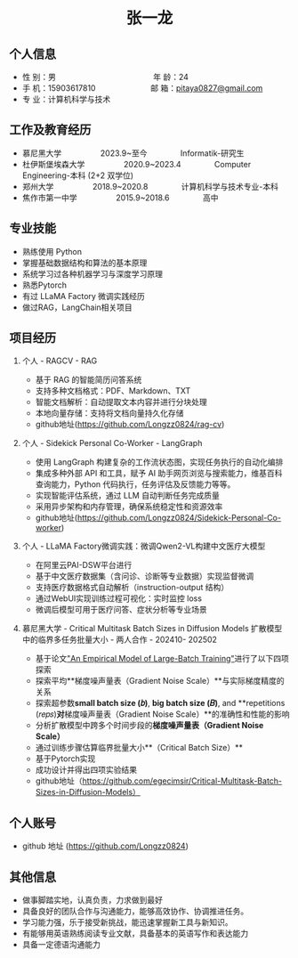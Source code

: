  <center>
     <h1>张一龙</h1>
 </center>

## 个人信息

* 性 别：男&emsp;&emsp;&emsp;&emsp;&emsp;&emsp;&emsp;&emsp;&emsp;&emsp;&emsp;&emsp;&ensp;年 龄：24
* 手 机：15903617810 &emsp;&emsp;&emsp;&emsp;&emsp;&emsp;&ensp;  邮 箱：pitaya0827@gmail.com
* 专 业：计算机科学与技术 &emsp;&emsp;&emsp;&emsp;&emsp; 

## 工作及教育经历

* 慕尼黑大学&emsp;&emsp;&emsp;&emsp;&emsp;2023.9~至今&emsp;&emsp;&emsp;&emsp; Informatik-研究生
* 杜伊斯堡埃森大学&emsp;&emsp;&emsp;&emsp;&emsp;2020.9~2023.4&emsp;&emsp;&emsp;&emsp; Computer Engineering-本科 (2+2 双学位)
* 郑州大学&emsp;&emsp;&emsp;&emsp;&emsp;2018.9~2020.8&emsp;&emsp;&emsp;&emsp; 计算机科学与技术专业-本科
* 焦作市第一中学&emsp;&emsp;&emsp;&emsp;&emsp;2015.9~2018.6&emsp;&emsp;&emsp;&emsp; 高中

## 专业技能

* 熟练使用 Python
* 掌握基础数据结构和算法的基本原理
* 系统学习过各种机器学习与深度学习原理
* 熟悉Pytorch
* 有过 LLaMA Factory 微调实践经历
* 做过RAG，LangChain相关项目

## 项目经历

1. 个人 - RAGCV - RAG
    * 基于 RAG 的智能简历问答系统
    * 支持多种文档格式：PDF、Markdown、TXT
    * 智能文档解析：自动提取文本内容并进行分块处理
    * 本地向量存储：支持将文档向量持久化存储
    * github地址(https://github.com/Longzz0824/rag-cv)
2. 个人 - Sidekick Personal Co-Worker - LangGraph
    * 使用 LangGraph 构建复杂的工作流状态图，实现任务执行的自动化编排
    * 集成多种外部 API 和工具，赋予 AI 助手网页浏览与搜索能力，维基百科查询能力，Python 代码执行，任务评估及反馈能力等等。
    * 实现智能评估系统，通过 LLM 自动判断任务完成质量
    * 采用异步架构和内存管理，确保系统稳定性和资源效率
    * github地址(https://github.com/Longzz0824/Sidekick-Personal-Co-worker)

3. 个人 - LLaMA Factory微调实践：微调Qwen2-VL构建中文医疗大模型
    * 在阿里云PAI-DSW平台进行
    * 基于中文医疗数据集（含问诊、诊断等专业数据）实现监督微调
    * 支持医疗数据格式自动解析（instruction-output 结构）
    * 通过WebUI实现训练过程可视化：实时监控 loss
    * 微调后模型可用于医疗问答、症状分析等专业场景
      
4. 慕尼黑大学 - Critical Multitask Batch Sizes in Diffusion Models 扩散模型中的临界多任务批量大小 - 两人合作 - 202410- 202502
    * 基于论文["An Empirical Model of Large-Batch Training"](https://arxiv.org/abs/1812.06162)进行了以下四项探索
    * 探索平均**梯度噪声量表（Gradient Noise Scale）**与实际梯度精度的关系
    * 探索超参数**small batch size (𝑏)**, **big batch size (𝐵)**, and **repetitions (𝑟𝑒𝑝𝑠)**对**梯度噪声量表（Gradient Noise Scale）**的准确性和性能的影响
    * 分析扩散模型中跨多个时间步段的**梯度噪声量表（Gradient Noise Scale）**
    * 通过训练步骤估算临界批量大小**（Critical Batch Size）**  
    * 基于Pytorch实现
    * 成功设计并得出四项实验结果
    * github地址（https://github.com/egecimsir/Critical-Multitask-Batch-Sizes-in-Diffusion-Models）




## 个人账号
* github 地址 (https://github.com/Longzz0824)

## 其他信息
* 做事脚踏实地，认真负责，力求做到最好
* 具备良好的团队合作与沟通能力，能够高效协作、协调推进任务。
* 学习能力强，乐于接受新挑战，能迅速掌握新工具与新知识。
* 有能够用英语熟练阅读专业文献，具备基本的英语写作和表达能力
* 具备一定德语沟通能力



